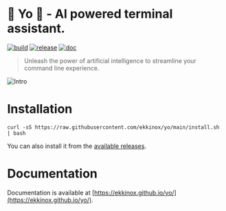 # 🚀 Yo 💬 - AI powered terminal assistant.

[![build](https://github.com/ekkinox/yo/actions/workflows/build.yml/badge.svg)](https://github.com/ekkinox/yo/actions/workflows/build.yml)
[![release](https://github.com/ekkinox/yo/actions/workflows/release.yml/badge.svg)](https://github.com/ekkinox/yo/actions/workflows/release.yml)
[![doc](https://github.com/ekkinox/yo/actions/workflows/doc.yml/badge.svg)](https://github.com/ekkinox/yo/actions/workflows/doc.yml)

> Unleash the power of artificial intelligence to streamline your command line experience.

![Intro](docs/_assets/intro.gif)

# Installation

```shell
curl -sS https://raw.githubusercontent.com/ekkinox/yo/main/install.sh | bash
```

You can also install it from the [available releases](https://github.com/ekkinox/yo/releases).

# Documentation

Documentation is available at [https://ekkinox.github.io/yo/](https://ekkinox.github.io/yo/).

